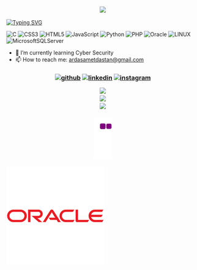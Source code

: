 <br>
<p align="center"><img src="https://i.imgur.com/A6bWGFl.gif"/>




[![Typing SVG](https://readme-typing-svg.herokuapp.com?font=Fira+Code&weight=500&size=24&pause=1000&color=9F0303&width=435&lines=I'm+Samet+Arda+Da%C5%9Ftan;+White+Hat+Hacker)](https://git.io/typing-svg)


![C](https://img.shields.io/badge/c-%2300599C.svg?style=for-the-badge&logo=c&logoColor=white) ![CSS3](https://img.shields.io/badge/css3-%231572B6.svg?style=for-the-badge&logo=css3&logoColor=white) ![HTML5](https://img.shields.io/badge/html5-%23E34F26.svg?style=for-the-badge&logo=html5&logoColor=white) ![JavaScript](https://img.shields.io/badge/javascript-%23323330.svg?style=for-the-badge&logo=javascript&logoColor=%23F7DF1E) ![Python](https://img.shields.io/badge/python-3670A0?style=for-the-badge&logo=python&logoColor=ffdd54) ![PHP](https://img.shields.io/badge/php-%23777BB4.svg?style=for-the-badge&logo=php&logoColor=white) ![Oracle](https://img.shields.io/badge/Oracle-F80000?style=for-the-badge&logo=oracle&logoColor=white) ![LINUX](https://img.shields.io/badge/Linux-FCC624?style=for-the-badge&logo=linux&logoColor=black) ![MicrosoftSQLServer](https://img.shields.io/badge/Microsoft%20SQL%20Server-CC2927?style=for-the-badge&logo=microsoft%20sql%20server&logoColor=white)

- 🌱 I’m currently learning Cyber Security 
- 📫 How to reach me: ardasametdastan@gmail.com 

<h3 align="center">
  
[<img src='https://cdn.jsdelivr.net/npm/simple-icons@3.0.1/icons/github.svg' alt='github' height='40'>](https://github.com/ardasametdastan)  [<img src='https://cdn.jsdelivr.net/npm/simple-icons@3.0.1/icons/linkedin.svg' alt='linkedin' height='40'>](https://www.linkedin.com/in/ardasametdastan/)  [<img src='https://cdn.jsdelivr.net/npm/simple-icons@3.0.1/icons/instagram.svg' alt='instagram' height='40'>](https://www.instagram.com/sametarda_/)  


![](https://github-readme-stats.vercel.app/api?username=ardasametdastan&theme=dark&hide_border=false&include_all_commits=false&count_private=false)<br/>
![](https://github-readme-streak-stats.herokuapp.com/?user=ardasametdastan&theme=dark&hide_border=false)<br/>
![](https://github-readme-stats.vercel.app/api/top-langs/?username=ardasametdastan&theme=dark&hide_border=false&include_all_commits=false&count_private=false&layout=compact)


![snake gif](https://github.com/ardasametdastan/ardasametdastan/blob/output/github-contribution-grid-snake.gif)




<p align = "left"> <img src = "https://raw.githubusercontent.com/devicons/devicon/master/icons/oracle/oracle-original.svg" alt = "oracle" genişlik = "40" yükseklik = "40"/> </a> <a href = "https://www.python.org" target = "_blank" rel = "noreferrer"> 
